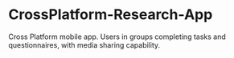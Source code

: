 # CrossPlatform-Research-App
Cross Platform mobile app. Users in groups completing tasks and questionnaires, with media sharing capability.
